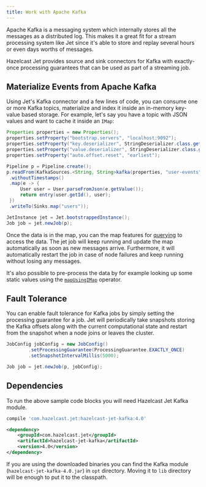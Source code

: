 ```yaml
---
title: Work with Apache Kafka
---
```


Apache Kafka is a messaging system which internally stores all the
messages as a distributed log. This makes it a great fit for a stream
processing system like Jet since it's able to store and replay several
hours or even days worths of messages.

Hazelcast Jet provides source and sink connectors for Kafka with
exactly-once processing guarantees that can be used as part of a
streaming job.

## Materialize Events from Apache Kafka

Using Jet's Kafka connector and a few lines of code, you can consume
one or more Kafka topics, materialize and index it inside an in-memory
key-value based storage. For example, let's say you have a topic with
JSON values and want to cache it inside an `IMap`:

```java
Properties properties = new Properties();
properties.setProperty("bootstrap.servers", "localhost:9092");
properties.setProperty("key.deserializer", StringDeserializer.class.getCanonicalName());
properties.setProperty("value.deserializer", StringDeserializer.class.getCanonicalName());
properties.setProperty("auto.offset.reset", "earliest");

Pipeline p = Pipeline.create();
p.readFrom(KafkaSources.<String, String>kafka(properties, "user-events"))
 .withoutTimestamps()
 .map(e -> {
     User user = User.parseFromJson(e.getValue());
     return entry(user.getId(), user);
 })
 .writeTo(Sinks.map("users"));

JetInstance jet = Jet.bootstrappedInstance();
Job job = jet.newJob(p);
```

Once the data is in the map, you can the map features for
[querying](../api/data-structures#querying) to access the data. The jet
job will keep running and update the map automatically as soon as new
messages arrive. Furthermore, it will automatically restart the job in
case of node failures and keep running without losing any messages.

It's also possible to pre-process the data by for example looking up
some static values using the
[`mapUsingIMap`](../api/stateful-stateless-transforms#mapUsingIMap)
operator.

## Fault Tolerance

You can enable fault tolerance for Kafka jobs by simply setting the
processing guarantee for a job. Jet will periodically take snapshots
storing the Kafka offsets along with the current computational state and
restart from the snapshot when a node joins or leaves the cluster.

```java
JobConfig jobConfig = new JobConfig()
        .setProcessingGuarantee(ProcessingGuarantee.EXACTLY_ONCE)
        .setSnapshotIntervalMillis(5000);

Job job = jet.newJob(p, jobConfig);
```

## Dependencies

To run the above sample code blocks you will need Hazelcast Jet Kafka
module.

<!--DOCUSAURUS_CODE_TABS-->

<!--Gradle-->

```bash
compile 'com.hazelcast.jet:hazelcast-jet-kafka:4.0'
```

<!--Maven-->

```xml
<dependency>
    <groupId>com.hazelcast.jet</groupId>
    <artifactId>hazelcast-jet-kafka</artifactId>
    <version>4.0</version>
</dependency>
```

<!--END_DOCUSAURUS_CODE_TABS-->

If you are using the downloaded binaries you can find the Kafka module
(`hazelcast-jet-kafka-4.0.jar`) in `opt` directory. Moving it to `lib`
directory will be enough to put it to the classpath.
